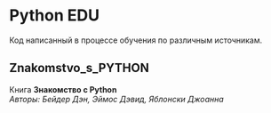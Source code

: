 # Python EDU
Код написанный в процессе обучения по различным источникам.

## Znakomstvo_s_PYTHON
Книга **Знакомство с Python**\
*Авторы: Бейдер Дэн, Эймос Дэвид, Яблонски Джоанна*
